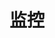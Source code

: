 
# 监控  

<!-- 
Prometheus完整的部署方案+实战实例 
https://mp.weixin.qq.com/s/mFczwFdtO1eWzXAfKQ1Wfw

SkyWalking
https://mp.weixin.qq.com/s/Z7dRtmj2T7F09Q8etoK3hg
14款备受好评的开源监控工具 
https://mp.weixin.qq.com/s/M-ygzU0V8hgITqx0Wdl6iQ
Prometheus+Grafana
https://mp.weixin.qq.com/s/i4lYNHiJKNi9SSvkodBK3A
一篇文章全面了解运维监控知识体系 
https://mp.weixin.qq.com/s/8XHl5FlFCb7O7KDCEorwtg
监控系统技术选型 
https://mp.weixin.qq.com/s/hjSs8SApGzh8vXEDO7rdIw
Linux 常用监控指标总结 
https://mp.weixin.qq.com/s/QVIb1Erl4JRBLe8BrHqFSg
监控系统选型，这篇不可不读！ 
https://mp.weixin.qq.com/s/HEW8rSPhWk82NinQcEzPhQ
Linux中一个高效的资源监控器 – Bpytop 
https://mp.weixin.qq.com/s/usrepOGS5V8cO4uwYgFDFw
Sampler，命令行下的可视化展示工具
https://www.oschina.net/p/sampler?hmsr=aladdin1e1
https://mp.weixin.qq.com/s/l3fBjFhdvH-eE6RHYhy2Aw
如何在Linux中安装vnStat和vnStati监视网络流量 
https://mp.weixin.qq.com/s/gPrrIfFouDzI2T-_B-OCEw


某生鲜电商平台的监控模块设计
https://mp.weixin.qq.com/s/m9tTCrOYrbuMbsiGpzsJHw


监控、链路追踪、日志这三者有何区别？ 
https://mp.weixin.qq.com/s/IrZiZVV9ZP3ANR-Es6S5lA


高可用 Prometheus 的常见问题 
https://mp.weixin.qq.com/s/cS8X7hBYpFwcZOWcpLt3OQ


自从上线了 Prometheus 监控告警，真香！ 
https://mp.weixin.qq.com/s/kBDB2wa2R_YczwRFFN4-Wg

想监控主机性能的话，个人建议这本《SystemsPerformance》就足够了。

Prometheus 高可用
https://mp.weixin.qq.com/s/aXjUQOBMsP90nCi4yiWaPg


怎样的监控，才真正说明系统有问题？ 
https://mp.weixin.qq.com/s/1lSdfafmJeNgCrXDe7pLhw
全面解析微服务系统监控分层，啃透服务治理核心！ 
https://mp.weixin.qq.com/s/5xCL7KkMpnsfB6ivG4-0MQ
三分钟构建自动化运维平台-nightingale(夜莺) 
https://mp.weixin.qq.com/s/LwsR3o0Ze6fQiYXgGVZrqw
全网最完整之实战 Prometheus 搭建监控系统 
https://mp.weixin.qq.com/s/VAzATGHgYdKZY8Yk2PHKuw
这5种常用运维监控工具都不会用
https://mp.weixin.qq.com/s/Z4SGXTqv0u1mzHI-2IZDyg
自从上了 Prometheus 监控，睡觉真香！ 
https://mp.weixin.qq.com/s/5ZUg2SkCN7OrDayAfgABUw

-->
